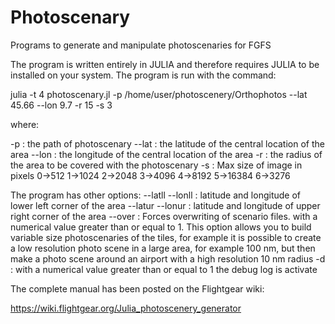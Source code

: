 # Photoscenary
Programs to generate and manipulate photoscenaries for FGFS

The program is written entirely in JULIA and therefore requires JULIA to be installed on your system.
The program is run with the command:

julia -t 4 photoscenary.jl -p /home/user/photoscenery/Orthophotos --lat 45.66 --lon 9.7 -r 15 -s 3

where:

-p : the path of photoscenary
--lat : the latitude of the central location of the area
--lon : the longitude of the central location of the area
-r : the radius of the area to be covered with the photoscenary
-s : Max size of image in pixels 0->512 1->1024 2->2048 3->4096 4->8192 5->16384 6->3276
     
The program has other options:
--latll --lonll : latitude and longitude of lower left corner of the area
--latur --lonur : latitude and longitude of upper right corner of the area
--over : Forces overwriting of scenario files. with a numerical value greater than or equal to 1. This option allows you to build variable size photoscenaries of the tiles, for example it is possible to create a low resolution photo scene in a large area, for example 100 nm, but then make a photo scene around an airport with a high resolution 10 nm radius
-d : with a numerical value greater than or equal to 1 the debug log is activate

The complete manual has been posted on the Flightgear wiki:

https://wiki.flightgear.org/Julia_photoscenery_generator
